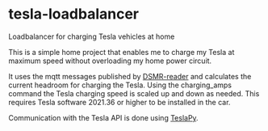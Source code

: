 # tesla-loadbalancer
Loadbalancer for charging Tesla vehicles at home

This is a simple home project that enables me to charge my Tesla at maximum
speed without overloading my home power circuit. 

It uses the mqtt messages published by [DSMR-reader](https://github.com/dsmrreader/dsmr-reader) and calculates the current headroom for charging the Tesla. Using the charging_amps command the Tesla charging speed is scaled up and down as needed. This requires Tesla software 2021.36 or higher to be installed in the car.

Communication with the Tesla API is done using [TeslaPy](https://github.com/tdorssers/TeslaPy).
